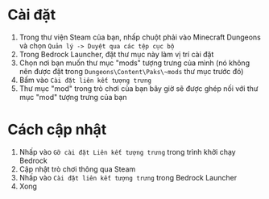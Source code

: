 ﻿# Cài đặt
1. Trong thư viện Steam của bạn, nhấp chuột phải vào Minecraft Dungeons và chọn `Quản lý -> Duyệt qua các tệp cục bộ`
2. Trong Bedrock Launcher, đặt thư mục này làm vị trí cài đặt
3. Chọn nơi bạn muốn thư mục "mods" tượng trưng của mình (nó không nên được đặt trong `Dungeons\Content\Paks\~mods` thư mục trước đó)
4. Bấm vào `Cài đặt liên kết tượng trưng`
5. Thư mục "mod" trong trò chơi của bạn bây giờ sẽ được ghép nối với thư mục "mod" tượng trưng của bạn

# Cách cập nhật
1. Nhấp vào `Gỡ cài đặt Liên kết tượng trưng` trong trình khởi chạy Bedrock
2. Cập nhật trò chơi thông qua Steam
3. Nhấp vào `Cài đặt liên kết tượng trưng` trong Bedrock Launcher
4. Xong